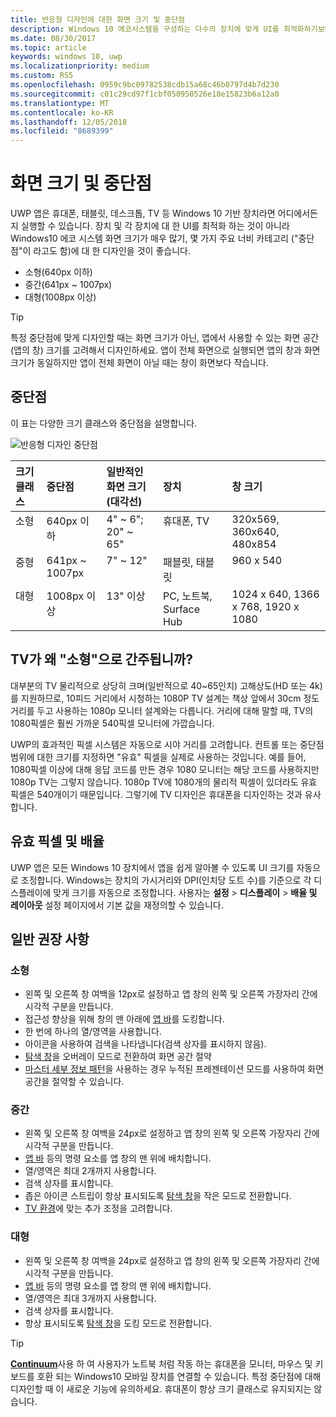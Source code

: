 ```yaml
---
title: 반응형 디자인에 대한 화면 크기 및 중단점
description: Windows 10 에코시스템을 구성하는 다수의 장치에 맞게 UI를 최적화하기보다는 중단점이라고 불리는 몇 가지 주요 너비 카테고리에 맞게 설계하는 더욱 좋다고 권장하였습니다.
ms.date: 08/30/2017
ms.topic: article
keywords: windows 10, uwp
ms.localizationpriority: medium
ms.custom: RS5
ms.openlocfilehash: 0959c9bc09782538cdb15a68c46b0797d4b7d230
ms.sourcegitcommit: c01c29cd97f1cbf050950526e18e15823b6a12a0
ms.translationtype: MT
ms.contentlocale: ko-KR
ms.lasthandoff: 12/05/2018
ms.locfileid: "8689399"
---
```

#  <a name="screen-sizes-and-breakpoints"></a>화면 크기 및 중단점

UWP 앱은 휴대폰, 태블릿, 데스크톱, TV 등 Windows 10 기반 장치라면 어디에서든지 실행할 수 있습니다. 장치 및 각 장치에 대 한 UI를 최적화 하는 것이 아니라 Windows10 에코 시스템 화면 크기가 매우 많기, 몇 가지 주요 너비 카테고리 ("중단점"이 라고도 함)에 대 한 디자인을 것이 좋습니다. 
- 소형(640px 이하)
- 중간(641px ~ 1007px)
- 대형(1008px 이상)

> [!TIP]
> 특정 중단점에 맞게 디자인할 때는 화면 크기가 아닌, 앱에서 사용할 수 있는 화면 공간(앱의 창) 크기를 고려해서 디자인하세요. 앱이 전체 화면으로 실행되면 앱의 창과 화면 크기가 동일하지만 앱이 전체 화면이 아닐 때는 창이 화면보다 작습니다.

## <a name="breakpoints"></a>중단점
이 표는 다양한 크기 클래스와 중단점을 설명합니다.

![반응형 디자인 중단점](images/breakpoints/size-classes.svg)

<table>
<thead>
<tr class="header">
<th align="left">크기 클래스</th>
<th align="left">중단점</th>
<th align="left">일반적인 화면 크기(대각선)</th>
<th align="left">장치</th>
<th align="left">창 크기</th>
</tr>
</thead>
<tbody>
<tr class="even">
<td style="vertical-align:top;">소형</td>
<td style="vertical-align:top;">640px 이하</td>
<td style="vertical-align:top;">4&quot; ~ 6&quot;; 20&quot; ~ 65&quot;</td>
<td style="vertical-align:top;">휴대폰, TV</td>
<td style="vertical-align:top;">320x569, 360x640, 480x854</td>
</tr>
<tr class="odd">
<td style="vertical-align:top;">중형</td>
<td style="vertical-align:top;">641px ~ 1007px</td>
<td style="vertical-align:top;">7&quot; ~ 12&quot;</td>
<td style="vertical-align:top;">패블릿, 태블릿</td>
<td style="vertical-align:top;">960 x 540</td>
</tr>
<tr class="even">
<td style="vertical-align:top;">대형</td>
<td style="vertical-align:top;">1008px 이상</td>
<td style="vertical-align:top;">13&quot; 이상</td>
<td style="vertical-align:top;">PC, 노트북, Surface Hub</td>
<td style="vertical-align:top;">1024 x 640, 1366 x 768, 1920 x 1080</td>
</tr>
</tbody>
</table>

## <a name="why-are-tvs-considered-small"></a>TV가 왜 "소형"으로 간주됩니까? 

대부분의 TV 물리적으로 상당히 크며(일반적으로 40~65인치) 고해상도(HD 또는 4k)를 지원하므로, 10피드 거리에서 시청하는 1080P TV 설계는 책상 앞에서 30cm 정도 거리를 두고 사용하는 1080p 모니터 설계와는 다릅니다. 거리에 대해 말할 때, TV의 1080픽셀은 훨씬 가까운 540픽셀 모니터에 가깝습니다.

UWP의 효과적인 픽셀 시스템은 자동으로 시야 거리를 고려합니다. 컨트롤 또는 중단점 범위에 대한 크기를 지정하면 "유효" 픽셀을 실제로 사용하는 것입니다. 예를 들어, 1080픽셀 이상에 대해 응답 코드를 만든 경우 1080 모니터는 해당 코드를 사용하지만 1080p TV는 그렇지 않습니다. 1080p TV에 1080개의 물리적 픽셀이 있더라도 유효 픽셀은 540개이기 때문입니다. 그렇기에 TV 디자인은 휴대폰을 디자인하는 것과 유사합니다.

## <a name="effective-pixels-and-scale-factor"></a>유효 픽셀 및 배율

UWP 앱은 모든 Windows 10 장치에서 앱을 쉽게 알아볼 수 있도록 UI 크기를 자동으로 조정합니다. Windows는 장치의 가시거리와 DPI(인치당 도트 수)를 기준으로 각 디스플레이에 맞게 크기를 자동으로 조정합니다. 사용자는 **설정** > **디스플레이** > **배율 및 레이아웃** 설정 페이지에서 기본 값을 재정의할 수 있습니다. 


## <a name="general-recommendations"></a>일반 권장 사항

### <a name="small"></a>소형
- 왼쪽 및 오른쪽 창 여백을 12px로 설정하고 앱 창의 왼쪽 및 오른쪽 가장자리 간에 시각적 구분을 만듭니다.
- 접근성 향상을 위해 창의 맨 아래에 [앱 바](../controls-and-patterns/app-bars.md)를 도킹합니다.
- 한 번에 하나의 열/영역을 사용합니다.
- 아이콘을 사용하여 검색을 나타냅니다(검색 상자를 표시하지 않음).
- [탐색 창](../controls-and-patterns/navigationview.md)을 오버레이 모드로 전환하여 화면 공간 절약
- [마스터 세부 정보 패턴](../controls-and-patterns/master-details.md)을 사용하는 경우 누적된 프레젠테이션 모드를 사용하여 화면 공간을 절약할 수 있습니다.

### <a name="medium"></a>중간
- 왼쪽 및 오른쪽 창 여백을 24px로 설정하고 앱 창의 왼쪽 및 오른쪽 가장자리 간에 시각적 구분을 만듭니다.
- [앱 바](../controls-and-patterns/app-bars.md) 등의 명령 요소를 앱 창의 맨 위에 배치합니다.
- 열/영역은 최대 2개까지 사용합니다.
- 검색 상자를 표시합니다.
- 좁은 아이콘 스트립이 항상 표시되도록 [탐색 창](../controls-and-patterns/navigationview.md)을 작은 모드로 전환합니다.
- [TV 환경](http://go.microsoft.com/fwlink/?LinkId=760736)에 맞는 추가 조정을 고려합니다.

### <a name="large"></a>대형
- 왼쪽 및 오른쪽 창 여백을 24px로 설정하고 앱 창의 왼쪽 및 오른쪽 가장자리 간에 시각적 구분을 만듭니다.
- [앱 바](../controls-and-patterns/app-bars.md) 등의 명령 요소를 앱 창의 맨 위에 배치합니다.
- 열/영역은 최대 3개까지 사용합니다.
- 검색 상자를 표시합니다.
- 항상 표시되도록 [탐색 창](../controls-and-patterns/navigationview.md)을 도킹 모드로 전환합니다.

>[!TIP] 
> [**Continuum**](http://go.microsoft.com/fwlink/p/?LinkID=699431)사용 하 여 사용자가 노트북 처럼 작동 하는 휴대폰을 모니터, 마우스 및 키보드를 호환 되는 Windows10 모바일 장치를 연결할 수 있습니다. 특정 중단점에 대해 디자인할 때 이 새로운 기능에 유의하세요. 휴대폰이 항상 크기 클래스로 유지되지는 않습니다.


